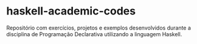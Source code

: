 # haskell-academic-codes
Repositório com exercícios, projetos e exemplos desenvolvidos durante a disciplina de Programação Declarativa utilizando a linguagem Haskell.
